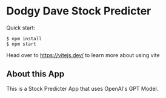 # Dodgy Dave Stock Predicter

Quick start:

```
$ npm install
$ npm start
````

Head over to https://vitejs.dev/ to learn more about using vite
## About this App

This is a Stock Predicter App that uses OpenAI's GPT Model.
